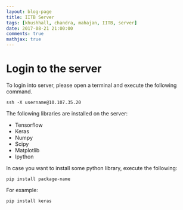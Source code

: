 ```yaml
---
layout: blog-page
title: IITB Server
tags: [khushhall, chandra, mahajan, IITB, server]
date: 2017-08-21 21:00:00
comments: true
mathjax: true
---
```


# Login to the server

To login into server, please open a terminal and execute the following command. 

`ssh -X username@10.107.35.20`

The following libraries are installed on the server:

* Tensorflow
* Keras
* Numpy
* Scipy
* Matplotlib
* Ipython

In case you want to install some python library, execute the following:

`pip install package-name`

For example:

`pip install keras`
